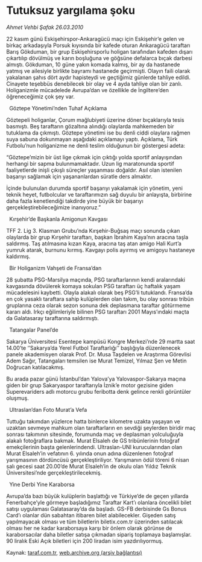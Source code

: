 # Tutuksuz yargılama şoku

*Ahmet Vehbi Şafak 26.03.2010*

<div class="yazi"><p>22 kasım günü Eskişehirspor-Ankaragücü maçı için Eskişehir’e gelen ve birkaç arkadaşıyla Porsuk kıyısında bir kafede oturan Ankaragücü taraftarı Barış Gökduman, bir grup Eskişehirsporlu holigan tarafından kafeden dışarı çıkartılıp dövülmüş ve karın boşluğuna ve göğsüne defalarca bıçak darbesi almıştı. Gökduman, 10 güne yakın komada kalmış, bir ay da hastanede yatmış ve ailesiyle birlikte bayramı hastanede geçirmişti. Olayın faili olarak yakalanan şahıs dört aydır hapisteydi ve geçtiğimiz günlerde tahliye edildi. Cinayete teşebbüs denebilecek bir olay ve 4 ayda tahliye olan bir zanlı. Holiganizmle mücadelede Avrupa’dan ve özellikle de İngiltere’den öğreneceğimiz çok şey var.</p>
 
Göztepe Yönetimi’nden Tuhaf Açıklama
<p>Göztepeli holiganlar, Çorum mağlubiyeti üzerine döner bıçaklarıyla tesis basmıştı. Beş taraftarın gözaltına alındığı olaylarda mahkemeden bir tutuklama da çıkmıştı. Göztepe yönetimi ise bu denli ciddi olaylara rağmen suya sabuna dokunmayan aşağıdaki açıklamayı yaptı. Açıklama, Türk Futbolu’nun holiganizme ne denli teslim olduğunun bir göstergesi adeta:</p>
<p>“Göztepe’mizin bir üst lige çıkmak için çıktığı yolda sportif anlayışından herhangi bir sapma bulunmamaktadır. Uzun lig maratonunda sportif faaliyetlerde inişli çıkışlı süreçler yaşanması doğaldır. Asıl olan istenilen başarıyı sağlamak için yaşananlardan süratle ders almaktır.</p>
<p>İçinde bulunulan durumda sportif başarıyı yakalamak için yönetim, yeni teknik heyet, futbolcular ve taraftarımızın sağ duyulu bir anlayışta, birbirine daha fazla kenetlendiği takdirde yine büyük bir başarıyı gerçekleştirebileceğimize inanıyoruz.”</p>
 
Kırşehir’de Başkanla Amigonun Kavgası
<p>TFF 2. Lig 3. Klasman Grubu’nda Kırşehir-Buğsaş maçı sonunda çıkan olaylarda bir grup Kırşehir taraftarı, başkan İbrahim Kaya’nın aracına taşla saldırmış. Taş atılmasına kızan Kaya, aracına taş atan amigo Hali Kurt’a yumruk atarak, burnunu kırmış. Kavgayı polis ayırmış ve amigoyu hastaneye kaldırmış.</p>
 
Bir Holiganizm Vahşeti de Fransa’dan
<p>28 şubatta PSG-Marsilya maçında, PSG taraftarlarının kendi aralarındaki kavgasında dövülerek komaya sokulan PSG taraftarı üç haftalık yaşam mücadelesini kaybetti. Olayla alakalı olarak beş PSG’li tutuklandı. Fransa’da en çok yasaklı taraftara sahip kulüplerden olan takım, bu olay sonrası tribün gruplarına ceza olarak sezon sonuna dek deplasmana taraftar götürmeme kararı aldı. Irkçı eğilimleriyle bilinen PSG taraftarı 2001 Mayıs’ındaki maçta da Galatasaray taraftarına saldırmıştı.</p>
 
Tatangalar Panel’de
<p>Sakarya Üniversitesi Esentepe kampüsü Kongre Merkezi’nde 29 martta saat 14.00’te ‘’Sakarya’da Yerel Futbol Taraftarlığı’’ başlığıyla düzenlenecek panele akademisyen olarak Prof. Dr. Musa Taşdelen ve Araştırma Görevlisi Adem Sağır, Tatangaları temsilen ise Murat Temizel, Yılmaz Şen ve Metin Doğrucan katılacakmış.</p>
<p>Bu arada pazar günü İstanbul’dan Yalova’ya Yalovaspor-Sakarya maçına giden bir grup Sakaryaspor taraftarıyla İznik’e motor gezisine giden Superevariders adlı motorcu grubu feribotta denk gelince renkli görüntüler oluşmuş.</p>
 
Ultraslan’dan Foto Murat’a Vefa
<p>Tuttuğu takımdan yüzlerce hatta binlerce kilometre uzakta yaşayan ve uzaktan sevmeye mahkum olan taraftarların en sevdiği şeylerden biridir maç sonrası takımının sitesinde, forumunda maç ve deplasman yolculuğuyla alakalı fotoğraflara bakmak. Murat Elsaleh de GS tribünlerinin fotoğraf emekçilerinin başta gelenlerindendi. Ultraslan-UNI kurucularından olan Murat Elsaleh’in vefatının 6. yılında onun adına düzenlenen fotoğraf yarışmasının dördüncüsü gerçekleştiriliyor. Yarışmanın ödül töreni 6 nisan salı gecesi saat 20.00’de Murat Elsaleh’in de okulu olan Yıldız Teknik Üniversitesi’nde gerçekleştirilecekmiş.</p>
 
Yine Derbi Yine Karaborsa
<p>Avrupa’da bazı büyük kulüplerin başlattığı ve Türkiye’de de geçen yıllarda Fenerbahçe’yle görmeye başladığımız Taraftar Kart’ı olanlara öncelikli bilet satışı uygulaması Galatasaray’da da başladı. GS-FB derbisinde Gs Bonus Card’ı olanlar dün sabahtan itibaren bilet alabilecekler. Gişeden satış yapılmayacak olması ve tüm biletlerin biletix.com.tr üzerinden satılacak olması her ne kadar karaborsaya karşı bir önlem olarak görünse de karaborsacılar daha biletler satışa çıkmadan sipariş toplamaya başlamışlar. 90 liralık Eski Açık biletleri için 200 liradan isim yazdırılıyormuş. </p></div>

Kaynak: [taraf.com.tr](http://www.taraf.com.tr:80/makale/10630.htm), [web.archive.org (arşiv bağlantısı)](http://web.archive.org/web/20100328065639/http://www.taraf.com.tr:80/makale/10630.htm)
